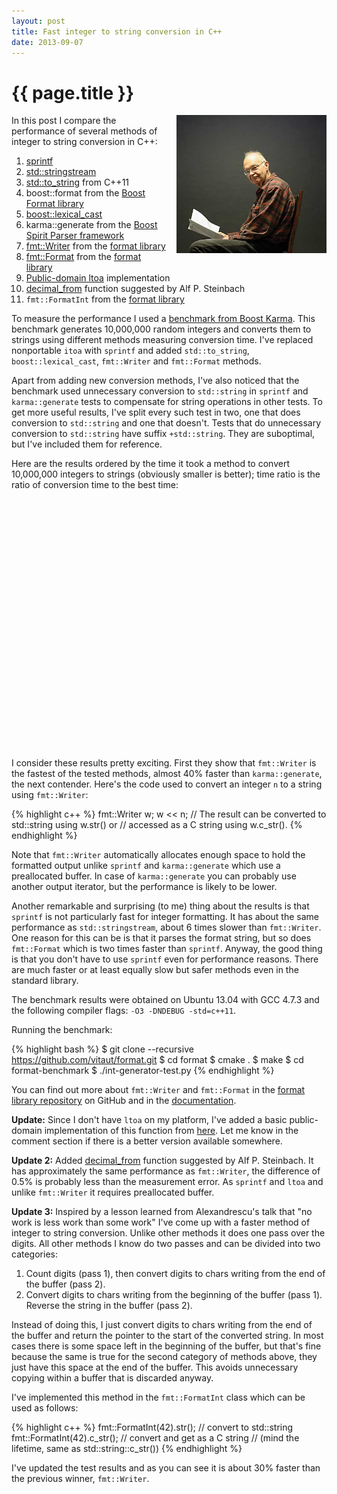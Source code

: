 ```yaml
---
layout: post
title: Fast integer to string conversion in C++
date: 2013-09-07
---
```


{{ page.title }}
================

<div class="separator" style="clear:right; float:right; margin-left:1em; margin-bottom:1em">
    <img border=
    "0" src=
    "/img/knuth.jpg"
    title=
    "Warning: the information from this post can be used for premature optimization."
    width="240">
  </div>

In this post I compare the performance of several methods
of integer to string conversion in C++:

1. [sprintf](http://en.cppreference.com/w/cpp/io/c/fprintf)
2. [std::stringstream](http://en.cppreference.com/w/cpp/io/basic_stringstream)
3. [std::to_string](http://en.cppreference.com/w/cpp/string/basic_string/to_string) from C++11
4. boost::format from the [Boost Format library](http://www.boost.org/doc/libs/1_54_0/libs/format/)
4. [boost::lexical_cast](http://www.boost.org/doc/libs/1_54_0/doc/html/boost_lexical_cast.html)
5. karma::generate from the [Boost Spirit Parser framework](http://www.boost.org/doc/libs/1_54_0/libs/spirit/doc/html/index.html)
6. [fmt::Writer](http://zverovich.net/format/#project0classfmt_1_1_basic_writer) from the [format library](https://github.com/vitaut/format)
7. [fmt::Format](http://zverovich.net/format/#fmt::Format__StringRef) from the [format library](https://github.com/vitaut/format)
8. [Public-domain ltoa](http://www8.cs.umu.se/~isak/snippets/ltoa.c) implementation
9. [decimal_from](http://ideone.com/nrQfA8) function suggested by Alf P. Steinbach
10. `fmt::FormatInt` from the [format library](https://github.com/vitaut/format)

To measure the performance I used a
[benchmark from Boost Karma](http://www.boost.org/doc/libs/1_52_0/libs/spirit/doc/html/spirit/karma/performance_measurements/numeric_performance/int_performance.html).
This benchmark generates 10,000,000 random integers and converts them to strings using
different methods measuring conversion time. I've replaced nonportable `itoa` with
`sprintf` and added `std::to_string`, `boost::lexical_cast`, `fmt::Writer` and `fmt::Format`
methods.

Apart from adding new conversion methods, I've also noticed that the benchmark
used unnecessary conversion to `std::string` in `sprintf` and `karma::generate` tests
to compensate for string operations in other tests. To get more useful results,
I've split every such test in two, one that does conversion to `std::string` and
one that doesn't. Tests that do unnecessary conversion to `std::string` have suffix
`+std::string`. They are suboptimal, but I've included them for reference.

Here are the results ordered by the time it took a method to convert 10,000,000
integers to strings (obviously smaller is better); time ratio is the ratio of
conversion time to the best time:

<div id="table_div">
</div>
<div style="height: 400px" id="chart_div">
</div>
<script type="text/javascript">
google.load("visualization", "1", {packages:["corechart", "table"]});
google.setOnLoadCallback(drawChart);
function drawChart() {
var data = google.visualization.arrayToDataTable([
['Method'                      , 'Time, s' , 'Time ratio' ],
['fmt::FormatInt'              ,   0.102263,           1.0],
['fmt::Writer'                 ,   0.132242, 1.29315588238],
['cppx::decimal_from'          ,   0.132803, 1.29864173748],
['karma::generate'             ,   0.180376, 1.76384420563],
['fmt::Writer+std::string'     ,    0.37101, 3.62799839629],
['fmt::Format'                 ,   0.381366,  3.7292666947],
['karma::generate+std::string' ,   0.400726, 3.91858247851],
['ltoa'                        ,   0.507336,  4.9610905215],
['fmt::Format+std::string'     ,   0.631735, 6.17755199828],
['std::stringstream'           ,   0.825538, 8.07269491409],
['sprintf'                     ,   0.836687, 8.18171772782],
['boost::lexical_cast'         ,   0.982763, 9.61015225448],
['sprintf+std::string'         ,    1.13878, 11.1357969158],
['std::to_string'              ,    1.42617, 13.9460997624],
['boost::format'               ,    4.21271, 41.1948603112]
]);

var table = new google.visualization.Table(document.getElementById('table_div'));
table.draw(data.clone(), {});

var options = {
  title: 'Conversion time',
  vAxis: {title: 'Method', titleTextStyle: {color: 'red'}}
};

var chart = new google.visualization.BarChart(document.getElementById('chart_div'));
data.removeColumn(2);
chart.draw(data, options);
}
</script>

I consider these results pretty exciting. First they show that `fmt::Writer` is the
fastest of the tested methods, almost 40% faster than `karma::generate`, the next
contender. Here's the code used to convert an integer `n` to a string using `fmt::Writer`:

{% highlight c++ %}
fmt::Writer w;
w << n;
// The result can be converted to std::string using w.str() or
// accessed as a C string using w.c_str().
{% endhighlight %}

Note that `fmt::Writer` automatically allocates enough space to hold the formatted output
unlike `sprintf` and `karma::generate` which use a preallocated buffer. In case of
`karma::generate` you can probably use another output iterator, but the performance
is likely to be lower.

Another remarkable and surprising (to me) thing about the results is that `sprintf` is
not particularly fast for integer formatting. It has about the same performance as
`std::stringstream`, about 6 times slower than `fmt::Writer`. One reason for this
can be is that it parses the format string, but so does `fmt::Format` which is two
times faster than `sprintf`. Anyway, the good thing is that you don't have to
use `sprintf` even for performance reasons. There are much faster or at least equally
slow but safer methods even in the standard library.

The benchmark results were obtained on Ubuntu 13.04 with GCC 4.7.3 and the following
compiler flags: `-O3 -DNDEBUG -std=c++11`.

Running the benchmark:

{% highlight bash %}
$ git clone --recursive https://github.com/vitaut/format.git
$ cd format
$ cmake .
$ make
$ cd format-benchmark
$ ./int-generator-test.py
{% endhighlight %}

You can find out more about `fmt::Writer` and `fmt::Format` in the [format
library repository](https://github.com/vitaut/format) on GitHub and in the
[documentation](http://zverovich.net/format/).

**Update:**
Since I don't have `ltoa` on my platform, I've added a basic
public-domain implementation of this function from
[here](http://www8.cs.umu.se/~isak/snippets/ltoa.c). Let me know in the
comment section if there is a better version available somewhere.

**Update 2:**
Added [decimal_from](http://ideone.com/nrQfA8) function suggested by Alf P. Steinbach.
It has approximately the same performance as `fmt::Writer`, the difference of 0.5% is
probably less than the measurement error. As `sprintf` and `ltoa` and unlike
`fmt::Writer` it requires preallocated buffer.

**Update 3:**
Inspired by a lesson learned from Alexandrescu's talk that "no work is less work than
some work" I've come up with a faster method of integer to string conversion. Unlike
other methods it does one pass over the digits. All other methods I know do two passes
and can be divided into two categories:

1. Count digits (pass 1), then convert digits to chars writing from the end of the
   buffer (pass 2).
2. Convert digits to chars writing from the beginning of the buffer (pass 1).
   Reverse the string in the buffer (pass 2).

Instead of doing this, I just convert digits to chars writing from the end of the
buffer and return the pointer to the start of the converted string. In most cases
there is some space left in the beginning of the buffer, but that's fine because
the same is true for the second category of methods above, they just have this
space at the end of the buffer. This avoids unnecessary copying within a buffer
that is discarded anyway.

I've implemented this method in the `fmt::FormatInt` class which can be used as follows:

{% highlight c++ %}
fmt::FormatInt(42).str();   // convert to std::string
fmt::FormatInt(42).c_str(); // convert and get as a C string
                            // (mind the lifetime, same as std::string::c_str())
{% endhighlight %}

I've updated the test results and as you can see it is about 30% faster than the
previous winner, `fmt::Writer`.

